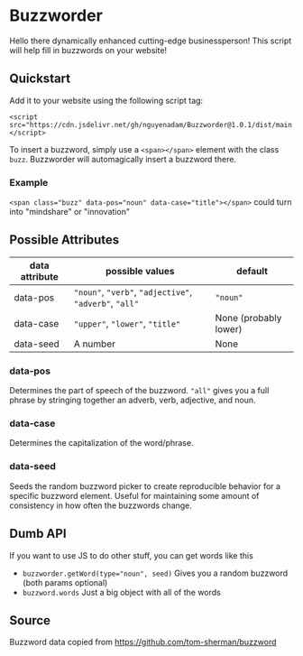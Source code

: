 # Buzzworder 

Hello there dynamically enhanced cutting-edge businessperson! This script will help fill in buzzwords on your website!

## Quickstart

Add it to your website using the following script tag:
```
<script src="https://cdn.jsdelivr.net/gh/nguyenadam/Buzzworder@1.0.1/dist/main.js"></script>
```

To insert a buzzword, simply use a `<span></span>` element with the class `buzz`. Buzzworder will automagically insert a buzzword there.

### Example
```<span class="buzz" data-pos="noun" data-case="title"></span>``` could turn into "mindshare" or "innovation"

## Possible Attributes
|data attribute|possible values|default|
|---|---|-----------|
|data-pos|`"noun"`, `"verb"`, `"adjective"`, `"adverb"`, `"all"`|`"noun"`|
|data-case|`"upper"`, `"lower"`, `"title"`|None (probably lower)|
|data-seed|A number|None|

### data-pos
Determines the part of speech of the buzzword. `"all"` gives you a full phrase by stringing together an adverb, verb, adjective, and noun.

### data-case
Determines the capitalization of the word/phrase.

### data-seed
Seeds the random buzzword picker to create reproducible behavior for a specific buzzword element. Useful for maintaining some amount of consistency in how often the buzzwords change.

## Dumb API
If you want to use JS to do other stuff, you can get words like this

- `buzzworder.getWord(type="noun", seed)` Gives you a random buzzword (both params optional)
- `buzzword.words` Just a big object with all of the words

## Source
Buzzword data copied from https://github.com/tom-sherman/buzzword